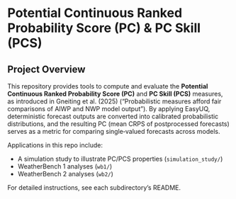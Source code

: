 # Potential Continuous Ranked Probability Score (PC) & PC Skill (PCS)

## Project Overview
This repository provides tools to compute and evaluate the **Potential Continuous Ranked Probability Score (PC)** and **PC Skill (PCS)** measures, as introduced in Gneiting et al. (2025) (“Probabilistic measures afford fair comparisons of AIWP and NWP model output”). By applying EasyUQ, deterministic forecast outputs are converted into calibrated probabilistic distributions, and the resulting PC (mean CRPS of postprocessed forecasts) serves as a metric for comparing single‐valued forecasts across models.

Applications in this repo include:
- A simulation study to illustrate PC/PCS properties (`simulation_study/`)
- WeatherBench 1 analyses (`wb1/`)
- WeatherBench 2 analyses (`wb2/`)

For detailed instructions, see each subdirectory’s README.
